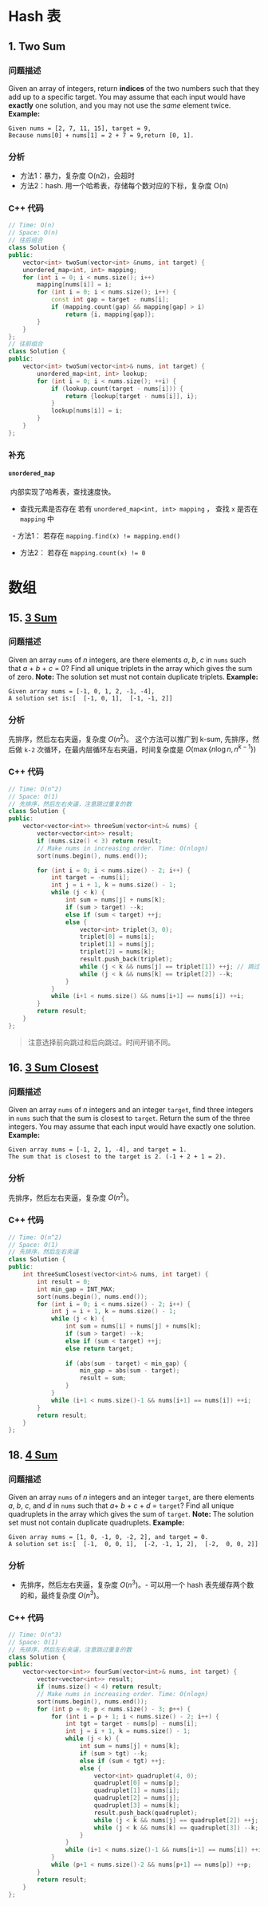 # Hash 表
## 1. Two Sum
### 问题描述
Given an array of integers, return **indices** of the two numbers such that they add up to a specific target.
You may assume that each input would have **exactly** one solution, and you may not use the *same* element twice.
**Example:**
```
Given nums = [2, 7, 11, 15], target = 9,
Because nums[0] + nums[1] = 2 + 7 = 9,return [0, 1].
```
### 分析
- 方法1：暴力，复杂度 O(n2)，会超时
- 方法2：hash. 用一个哈希表，存储每个数对应的下标，复杂度 O(n)
### C++ 代码
```c++
// Time: O(n)
// Space: O(n)
// 往后组合
class Solution {
public:    
    vector<int> twoSum(vector<int> &nums, int target) {
    unordered_map<int, int> mapping;
    for (int i = 0; i < nums.size(); i++)
        mapping[nums[i]] = i;
        for (int i = 0; i < nums.size(); i++) {
            const int gap = target - nums[i];
            if (mapping.count(gap) && mapping[gap] > i)
                return {i, mapping[gap]};
        }
    }
};
// 往前组合
class Solution {
public:
	vector<int> twoSum(vector<int>& nums, int target) {
		unordered_map<int, int> lookup;
		for (int i = 0; i < nums.size(); ++i) {
			if (lookup.count(target - nums[i])) {
				return {lookup[target - nums[i]], i};
			}
			lookup[nums[i]] = i;
		}
	}
};
```
### 补充
#### `unordered_map`
 内部实现了哈希表，查找速度快。
- 查找元素是否存在
  若有 `unordered_map<int, int> mapping` ， 查找 `x` 是否在 `mapping` 中
  
  - 方法1： 若存在 `mapping.find(x) != mapping.end()`
  - 方法2： 若存在 `mapping.count(x) != 0`

# 数组
## 15. [3 Sum](https://leetcode.com/problems/3sum/description/)
### 问题描述
Given an array `nums` of *n* integers, are there elements *a*, *b*, *c* in `nums` such that *a* + *b* + *c* = 0? Find all unique triplets in the array which gives the sum of zero.
**Note:**
The solution set must not contain duplicate triplets.
**Example:**
```
Given array nums = [-1, 0, 1, 2, -1, -4],
A solution set is:[  [-1, 0, 1],  [-1, -1, 2]]
```
### 分析
先排序，然后左右夹逼，复杂度 $O(n^2)$。
这个方法可以推广到 k-sum, 先排序，然后做 `k-2` 次循环，在最内层循环左右夹逼，时间复杂度是 $O(\max\{n\log n, n^{k-1}\})$
### C++ 代码
```c++
// Time: O(n^2)
// Space: O(1)
// 先排序，然后左右夹逼，注意跳过重复的数
class Solution {
public:
	vector<vector<int>> threeSum(vector<int>& nums) {
		vector<vector<int>> result;
		if (nums.size() < 3) return result;
		// Make nums in increasing order. Time: O(nlogn)
		sort(nums.begin(), nums.end());

		for (int i = 0; i < nums.size() - 2; i++) {
			int target = -nums[i];
			int j = i + 1, k = nums.size() - 1;
			while (j < k) {
				int sum = nums[j] + nums[k];
				if (sum > target) --k;
				else if (sum < target) ++j;
				else {
					vector<int> triplet(3, 0);
					triplet[0] = nums[i];
					triplet[1] = nums[j];
					triplet[2] = nums[k];
					result.push_back(triplet);
					while (j < k && nums[j] == triplet[1]) ++j; // 跳过重复的数
					while (j < k && nums[k] == triplet[2]) --k;
				}
			}
			while (i+1 < nums.size() && nums[i+1] == nums[i]) ++i;
		}
		return result;
	}
};
```
> 注意选择前向跳过和后向跳过。时间开销不同。

## 16. [3 Sum Closest](https://leetcode.com/problems/3sum-closest/description/)
### 问题描述
Given an array `nums` of *n* integers and an integer `target`, find three integers in `nums` such that the sum is closest to `target`. Return the sum of the three integers. You may assume that each input would have exactly one solution.
**Example:**
```
Given array nums = [-1, 2, 1, -4], and target = 1.
The sum that is closest to the target is 2. (-1 + 2 + 1 = 2).
```
### 分析
先排序，然后左右夹逼，复杂度 $O(n^2)$。
### C++ 代码
```c++
// Time: O(n^2)
// Space: O(1)
// 先排序，然后左右夹逼
class Solution {
public:
	int threeSumClosest(vector<int>& nums, int target) {
		int result = 0;
		int min_gap = INT_MAX;
		sort(nums.begin(), nums.end());
		for (int i = 0; i < nums.size() - 2; i++) {
			int j = i + 1, k = nums.size() - 1;
			while (j < k) {
				int sum = nums[i] + nums[j] + nums[k];
				if (sum > target) --k;
				else if (sum < target) ++j;
				else return target;
				
				if (abs(sum - target) < min_gap) {
					min_gap = abs(sum - target);
					result = sum;
				}
			}
			while (i+1 < nums.size()-1 && nums[i+1] == nums[i]) ++i;
		}
		return result;
	}
};
```

## 18. [4 Sum](https://leetcode.com/problems/4sum/description/)
### 问题描述
Given an array `nums` of *n* integers and an integer `target`, are there elements *a*, *b*, *c*, and *d* in `nums` such that *a*+ *b* + *c* + *d* = `target`? Find all unique quadruplets in the array which gives the sum of `target`.
**Note:**
The solution set must not contain duplicate quadruplets.
**Example:**
```
Given array nums = [1, 0, -1, 0, -2, 2], and target = 0.
A solution set is:[  [-1,  0, 0, 1],  [-2, -1, 1, 2],  [-2,  0, 0, 2]]
```
### 分析
- 先排序，然后左右夹逼，复杂度 $O(n^3)$。- 可以用一个 hash 表先缓存两个数的和，最终复杂度 $O(n^3)$。
### C++ 代码
```c++
// Time: O(n^3)
// Space: O(1)
// 先排序，然后左右夹逼，注意跳过重复的数
class Solution {
public:
	vector<vector<int>> fourSum(vector<int>& nums, int target) {
		vector<vector<int>> result;
		if (nums.size() < 4) return result;
		// Make nums in increasing order. Time: O(nlogn)
		sort(nums.begin(), nums.end());
		for (int p = 0; p < nums.size() - 3; p++) {
			for (int i = p + 1; i < nums.size() - 2; i++) {
				int tgt = target - nums[p] - nums[i];
				int j = i + 1, k = nums.size() - 1;
				while (j < k) {
					int sum = nums[j] + nums[k];
					if (sum > tgt) --k;
					else if (sum < tgt) ++j;
					else {
						vector<int> quadruplet(4, 0);
						quadruplet[0] = nums[p];
						quadruplet[1] = nums[i];
						quadruplet[2] = nums[j];
						quadruplet[3] = nums[k];
						result.push_back(quadruplet);
						while (j < k && nums[j] == quadruplet[2]) ++j; // 跳过重复的数
						while (j < k && nums[k] == quadruplet[3]) --k;
					}
				}
				while (i+1 < nums.size()-1 && nums[i+1] == nums[i]) ++i;
			}
			while (p+1 < nums.size()-2 && nums[p+1] == nums[p]) ++p;
		}
		return result;
	}
};
```
